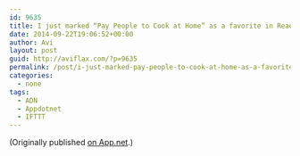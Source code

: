 ```yaml
---
id: 9635
title: I just marked “Pay People to Cook at Home” as a favorite in Readability. http://www.readability.com/articles/xoeybie4
date: 2014-09-22T19:06:52+00:00
author: Avi
layout: post
guid: http://aviflax.com/?p=9635
permalink: /post/i-just-marked-pay-people-to-cook-at-home-as-a-favorite-in-readability-httpwww-readability-comarticlesxoeybie4/
categories:
  - none
tags:
  - ADN
  - Appdotnet
  - IFTTT
---
```

(Originally published [on App.net](http://alpha.app.net/aviflax/post/39412169).)